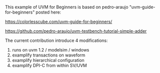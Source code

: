 This example of UVM for Beginners is based on pedro-araujo "uvm-guide-for-beginners" posted here: 

https://colorlesscube.com/uvm-guide-for-beginners/ 

https://github.com/pedro-araujo/uvm-testbench-tutorial-simple-adder

The current contribution introduce 4 modifications:

1. runs on uvm 1.2 / modelsim / windows
2. examplify transactions on waveform
3. examplify hierarchical configuration
4. examplify DPI-C from within SV/UVM
